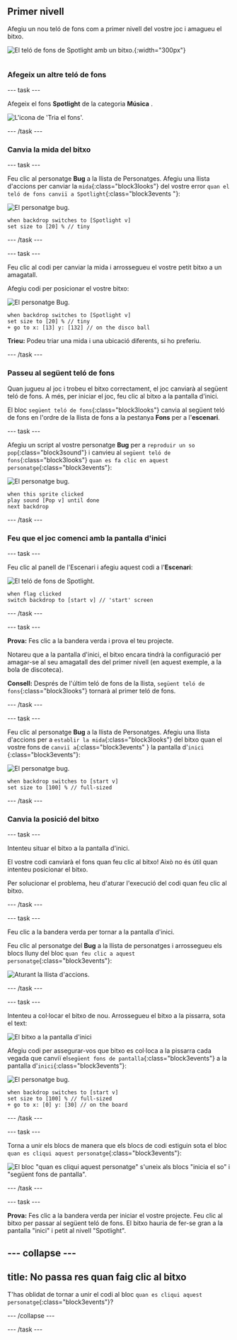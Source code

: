 ## Primer nivell

<div style="display: flex; flex-wrap: wrap">
<div style="flex-basis: 200px; flex-grow: 1; margin-right: 15px;">
Afegiu un nou teló de fons com a primer nivell del vostre joc i amagueu el bitxo.
</div>
<div>

![El teló de fons de Spotlight amb un bitxo.](images/first-level.png){:width="300px"}

</div>
</div>

### Afegeix un altre teló de fons

--- task ---

Afegeix el fons **Spotlight** de la categoria **Música** .

![L'icona de 'Tria el fons'.](images/backdrop-button.png)

--- /task ---

### Canvia la mida del bitxo

--- task ---

Feu clic al personatge **Bug** a la llista de Personatges. Afegiu una llista d'accions per canviar la `mida`{:class="block3looks"} del vostre error `quan el teló de fons canviï a Spotlight`{:class="block3events "}:

![El personatge bug.](images/bug-sprite.png)

```blocks3
when backdrop switches to [Spotlight v]
set size to [20] % // tiny
```

--- /task ---

--- task ---

Feu clic al codi per canviar la mida i arrossegueu el vostre petit bitxo a un amagatall.

Afegiu codi per posicionar el vostre bitxo:

![El personatge Bug.](images/bug-sprite.png)

```blocks3
when backdrop switches to [Spotlight v]
set size to [20] % // tiny
+ go to x: [13] y: [132] // on the disco ball
```

**Trieu:** Podeu triar una mida i una ubicació diferents, si ho preferiu.

--- /task ---

### Passeu al següent teló de fons

Quan jugueu al joc i trobeu el bitxo correctament, el joc canviarà al següent teló de fons. A més, per iniciar el joc, feu clic al bitxo a la pantalla d'inici.

El bloc `següent teló de fons`{:class="block3looks"} canvia al següent teló de fons en l'ordre de la llista de fons a la pestanya **Fons** per a l'**escenari**.

--- task ---

Afegiu un script al vostre personatge **Bug** per a `reproduir un so pop`{:class="block3sound"} i canvieu al `següent teló de fons`{:class="block3looks"} `quan es fa clic en aquest personatge`{:class="block3events"}:

![El personatge bug.](images/bug-sprite.png)

```blocks3
when this sprite clicked
play sound [Pop v] until done
next backdrop
```

--- /task ---

### Feu que el joc comenci amb la pantalla d'inici

--- task ---

Feu clic al panell de l'Escenari i afegiu aquest codi a l'**Escenari**:

![El teló de fons de Spotlight.](images/stage-image.png)

```blocks3
when flag clicked
switch backdrop to [start v] // 'start' screen
```

--- /task ---

--- task ---

**Prova:** Fes clic a la bandera verda i prova el teu projecte.

Notareu que a la pantalla d'inici, el bitxo encara tindrà la configuració per amagar-se al seu amagatall des del primer nivell (en aquest exemple, a la bola de discoteca).

**Consell:** Després de l'últim teló de fons de la llista, `següent teló de fons`{:class="block3looks"} tornarà al primer teló de fons.

--- /task ---

--- task ---

Feu clic al personatge **Bug** a la llista de Personatges. Afegiu una llista d'accions per a `establir la mida`{:class="block3looks"} del bitxo quan el vostre fons de `canviï a`{:class="block3events" } la pantalla d'`inici `{:class="block3events"}:

![El personatge bug.](images/bug-sprite.png)

```blocks3
when backdrop switches to [start v]
set size to [100] % // full-sized
```

--- /task ---

### Canvia la posició del bitxo

--- task ---

Intenteu situar el bitxo a la pantalla d'inici.

El vostre codi canviarà el fons quan feu clic al bitxo! Això no és útil quan intenteu posicionar el bitxo.

Per solucionar el problema, heu d'aturar l'execució del codi quan feu clic al bitxo.

--- /task ---

--- task ---

Feu clic a la bandera verda per tornar a la pantalla d'inici.

Feu clic al personatge del **Bug** a la llista de personatges i arrossegueu els blocs lluny del bloc `quan feu clic a aquest personatge`{:class="block3events"}:

![Aturant la llista d'accions.](images/breaking-script.png)

--- /task ---

--- task ---

Intenteu a col·locar el bitxo de nou. Arrossegueu el bitxo a la pissarra, sota el text:

![El bitxo a la pantalla d'inici](images/bug-chalkboard.png)

Afegiu codi per assegurar-vos que bitxo es col·loca a la pissarra cada vegada que canviï el`següent fons de pantalla`{:class="block3events"} a la pantalla d'`inici`{:class="block3events"}:

![El personatge bug.](images/bug-sprite.png)

```blocks3
when backdrop switches to [start v]
set size to [100] % // full-sized
+ go to x: [0] y: [30] // on the board
```

--- /task ---

--- task ---

Torna a unir els blocs de manera que els blocs de codi estiguin sota el bloc `quan es cliqui aquest personatge`{:class="block3events"}:

![El bloc "quan es cliqui aquest personatge" s'uneix als blocs "inicia el so" i "següent fons de pantalla".](images/fixed-script.png)

--- /task ---

--- task ---

**Prova:** Fes clic a la bandera verda per iniciar el vostre projecte. Feu clic al bitxo per passar al següent teló de fons. El bitxo hauria de fer-se gran a la pantalla "inici" i petit al nivell "Spotlight".

--- collapse ---
---
title: No passa res quan faig clic al bitxo
---

T'has oblidat de tornar a unir el codi al bloc `quan es cliqui aquest personatge`{:class="block3events"}?

--- /collapse ---

--- /task ---